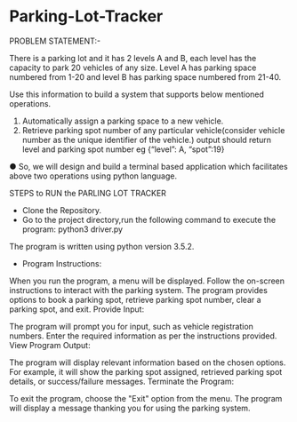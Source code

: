 # Parking-Lot-Tracker

PROBLEM STATEMENT:-

There is a parking lot and it has 2 levels A and B, each level has the capacity to park 20
vehicles of any size. Level A has parking space numbered from 1-20 and level B has parking
space numbered from 21-40.

Use this information to build a system that supports below
mentioned operations.
1. Automatically assign a parking space to a new vehicle.
2. Retrieve parking spot number of any particular vehicle(consider vehicle number as the
unique identifier of the vehicle.) output should return level and parking spot number eg
{“level”: A, “spot”:19}

● So, we will design and build a terminal based application which facilitates above two operations using python language.





STEPS to RUN the PARLING LOT TRACKER

* Clone the Repository.
* Go to the project directory,run the following command to execute the program:
    python3 driver.py

The program is written using python version 3.5.2.

* Program Instructions:

When you run the program, a menu will be displayed.
Follow the on-screen instructions to interact with the parking system.
The program provides options to book a parking spot, retrieve parking spot number, clear a parking spot, and exit.
Provide Input:

The program will prompt you for input, such as vehicle registration numbers.
Enter the required information as per the instructions provided.
View Program Output:

The program will display relevant information based on the chosen options.
For example, it will show the parking spot assigned, retrieved parking spot details, or success/failure messages.
Terminate the Program:

To exit the program, choose the "Exit" option from the menu.
The program will display a message thanking you for using the parking system.

